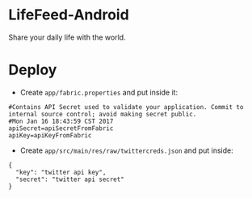 # LifeFeed-Android
Share your daily life with the world.

# Deploy

* Create `app/fabric.properties` and put inside it:

```
#Contains API Secret used to validate your application. Commit to internal source control; avoid making secret public.
#Mon Jan 16 18:43:59 CST 2017
apiSecret=apiSecretFromFabric
apiKey=apiKeyFromFabric
```

* Create `app/src/main/res/raw/twittercreds.json` and put inside:

```
{
  "key": "twitter api key",
  "secret": "twitter api secret"
}
```
